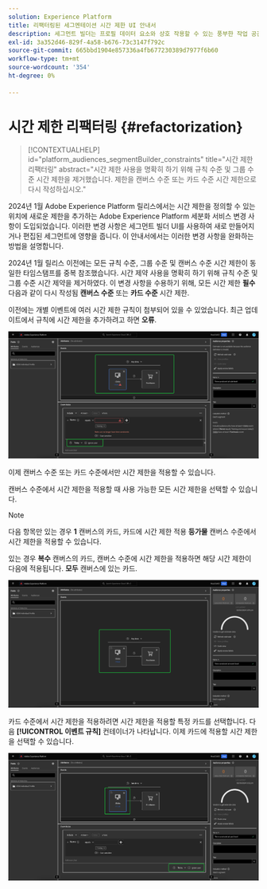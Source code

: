 ```yaml
---
solution: Experience Platform
title: 리팩터링된 세그멘테이션 시간 제한 UI 안내서
description: 세그먼트 빌더는 프로필 데이터 요소와 상호 작용할 수 있는 풍부한 작업 공간을 제공합니다. 작업 공간에서는 데이터 속성을 표시하는 데 사용되는 드래그 앤 드롭 타일과 같은 규칙을 작성하고 편집할 수 있는 직관적인 컨트롤을 제공합니다.
exl-id: 3a352d46-829f-4a58-b676-73c3147f792c
source-git-commit: 665bbd1904e857336a4fb677230389d7977f6b60
workflow-type: tm+mt
source-wordcount: '354'
ht-degree: 0%

---
```


# 시간 제한 리팩터링 {#refactorization}

>[!CONTEXTUALHELP]
>id="platform_audiences_segmentBuilder_constraints"
>title="시간 제한 리팩터링"
>abstract="시간 제한 사용을 명확히 하기 위해 규칙 수준 및 그룹 수준 시간 제한을 제거했습니다. 제한을 캔버스 수준 또는 카드 수준 시간 제한으로 다시 작성하십시오."

2024년 1월 Adobe Experience Platform 릴리스에서는 시간 제한을 정의할 수 있는 위치에 새로운 제한을 추가하는 Adobe Experience Platform 세분화 서비스 변경 사항이 도입되었습니다. 이러한 변경 사항은 세그먼트 빌더 UI를 사용하여 새로 만들어지거나 편집된 세그먼트에 영향을 줍니다. 이 안내서에서는 이러한 변경 사항을 완화하는 방법을 설명합니다.

2024년 1월 릴리스 이전에는 모든 규칙 수준, 그룹 수준 및 캔버스 수준 시간 제한이 동일한 타임스탬프를 중복 참조했습니다. 시간 제약 사용을 명확히 하기 위해 규칙 수준 및 그룹 수준 시간 제약을 제거하였다. 이 변경 사항을 수용하기 위해, 모든 시간 제한 **필수** 다음과 같이 다시 작성됨 **캔버스 수준** 또는 **카드 수준** 시간 제한.

이전에는 개별 이벤트에 여러 시간 제한 규칙이 첨부되어 있을 수 있었습니다. 최근 업데이트에서 규칙에 시간 제한을 추가하려고 하면 **오류**.

![규칙 수준 시간 제한이 강조 표시됩니다. 이후에 발생하는 오류도 강조 표시됩니다. ](../images/ui/segment-refactoring/rule-time-constraint.png)

이제 캔버스 수준 또는 카드 수준에서만 시간 제한을 적용할 수 있습니다.

캔버스 수준에서 시간 제한을 적용할 때 사용 가능한 모든 시간 제한을 선택할 수 있습니다.

>[!NOTE]
>
>다음 항목만 있는 경우 **1** 캔버스의 카드, 카드에 시간 제한 적용 **등가물** 캔버스 수준에서 시간 제한을 적용할 수 있습니다.
>
>있는 경우 **복수** 캔버스의 카드, 캔버스 수준에 시간 제한을 적용하면 해당 시간 제한이 다음에 적용됩니다. **모두** 캔버스에 있는 카드.

![캔버스 수준 시간 제한이 강조 표시됩니다.](../images/ui/segment-refactoring/canvas-time-constraint.png)

카드 수준에서 시간 제한을 적용하려면 시간 제한을 적용할 특정 카드를 선택합니다. 다음 **[!UICONTROL 이벤트 규칙]** 컨테이너가 나타납니다. 이제 카드에 적용할 시간 제한을 선택할 수 있습니다.

![카드 수준 시간 제한이 강조 표시됩니다.](../images/ui/segment-refactoring/card-time-constraint.png)
